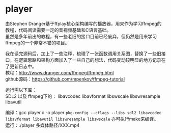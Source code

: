 # player  
由Stephen Dranger基于ffplay核心架构编写的播放器，用来作为学习ffmpeg的教程，代码阅读需要一定的音视频基础和C语言基础。  
虽然是多年前出的教程，有一些老旧的接口目前已经废弃，但仍然是用来学习ffmpeg的一个非常不错的项目。  

我在读完源码后，加上了一些注释，梳理了一张函数调用关系图，替换了一些旧接口，在逻辑思路和架构方面加入了一些自己的想法，代码变动较明显的地方记录在了更新日志中。  
教程：http://www.dranger.com/ffmpeg/ffmpeg.html  
github源码：https://github.com/mpenkov/ffmpeg-tutorial  

运行需以下库：  
SDL2
以及
ffmpeg下的：
libavcodec
libavformat
libswscale
libswresample
libavutil  

编译：gcc player.c -o player `pkg-config --cflags --libs sdl2 libavcodec libavformat libavutil libswresample libswscale` 亦可执行make来编译。  
运行：./player 多媒体路径/XXX.mp4  
